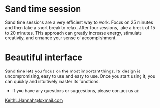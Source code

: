 # Sand time session
Sand time sessions are a very efficient way to work. Focus on 25 minutes and then take a short break to relax. After four sessions, take a break of 15 to 20 minutes. This approach can greatly increase energy, stimulate creativity, and enhance your sense of accomplishment.

# Beautiful interface
Sand time lets you focus on the most important things. Its design is uncompromising, easy to use and easy to use. Once you start using it, you can quickly and intuitively master its functions.


* If you have any questions or suggestions, please contact us at: 

KeithL.Hannah@foxmail.com
